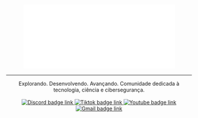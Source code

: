 <div align="center">
  <img src="https://raw.githubusercontent.com/lughzone/.github/main/profile/assets/logo-full.png" alt="logo-lugh-full"/>
  <hr/>
  Explorando. Desenvolvendo. Avançando. Comunidade dedicada à tecnologia, ciência e cibersegurança.
  <br/>  
  <br/>  
  <a href="https://discord.gg/MxcRHhDXaB">
    <img src="https://img.shields.io/badge/Discord-5865F2?style=for-the-badge&logo=discord&logoColor=white" alt="Discord badge link"/>
  </a>
  <a href="https://www.tiktok.com/@lugh_community">
    <img src="https://img.shields.io/badge/TikTok-000000?style=for-the-badge&logo=tiktok&logoColor=white" alt="Tiktok badge link"/>
  </a>
  <a href="https://www.youtube.com/@LughCommunity">
    <img src="https://img.shields.io/badge/YouTube-FF0000?style=for-the-badge&logo=youtube&logoColor=white" alt="Youtube badge link"/>
  </a>
  <!-- <br/> -->
  <a href="mailto:lughcommunity@gmail.com">
    <img src="https://img.shields.io/badge/Gmail-D14836?style=for-the-badge&logo=gmail&logoColor=white" alt="Gmail badge link"/>
  </a>
  <!-- <a href="">
    <img src="https://img.shields.io/badge/WEBSITE-0052CC?style=for-the-badge&logoColor=white" alt="WebSite badge link"/>
  </a> -->
</div>
